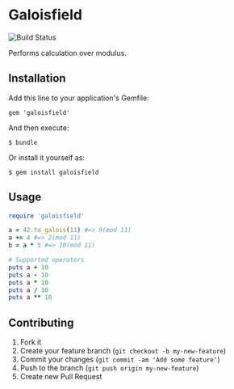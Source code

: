 # Galoisfield

![Build Status](https://travis-ci.org/osak/galoisfield.png)

Performs calculation over modulus.

## Installation

Add this line to your application's Gemfile:

    gem 'galoisfield'

And then execute:

    $ bundle

Or install it yourself as:

    $ gem install galoisfield

## Usage

```ruby
require 'galoisfield'

a = 42.to_galois(11) #=> 9(mod 11)
a += 4 #=> 2(mod 11)
b = a * 5 #=> 10(mod 11)

# Supported operators
puts a + 10
puts a - 10
puts a * 10
puts a / 10
puts a ** 10
```

## Contributing

1. Fork it
2. Create your feature branch (`git checkout -b my-new-feature`)
3. Commit your changes (`git commit -am 'Add some feature'`)
4. Push to the branch (`git push origin my-new-feature`)
5. Create new Pull Request
